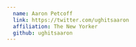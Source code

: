 ```yaml
---
  name: Aaron Petcoff
  link: https://twitter.com/ughitsaaron
  affiliation: The New Yorker
  github: ughitsaaron
---
```

